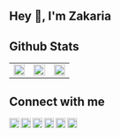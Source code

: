 ## Hey 👋, I'm Zakaria

<!-- [![SVG Banners](https://svg-banners.vercel.app/api?type=typeWriter&text1=Hey%20👋,%20I\'m%20Zakaria&width=1000&height=120)](https://github.com/Akshay090/svg-banners) -->


## Github Stats

<table border="0px" align="center">
<tr>
<td valign="top" width="33%">
<img src="https://github-readme-stats.vercel.app/api?username=zelhajou&show_icons=true&count_private=true&hide_border=true" align="center" style="width: 100%" />
</td>
<td valign="top" width="33%">
<img src="https://github-readme-streak-stats.herokuapp.com/?user=zelhajou&theme=default&hide_border=true" align="center" style="width: 100%" />
</td>
<td valign="top" width="33%">
<img src="https://github-readme-stats.vercel.app/api/top-langs/?username=zelhajou&layout=compact&hide_border=true" align="center" style="width: 100%" />
</td>
</tr>
</table>


## Connect with me

<div align="left">
<a href="mailto:zelhajou@gmail.com">
  <img align="left" alt="Gmail" width="18px" src="https://cdn.simpleicons.org/gmail/000/fff" />
</a>
<a href="https://www.linkedin.com/in/zelhajou/">
  <img align="left" alt="Linkedin" width="18px" src="https://cdn.simpleicons.org/linkedin/000/fff" />
</a>
<a href="https://twitter.com/aaaikrz">
  <img align="left" alt="Twitter" width="18px" src="https://cdn.simpleicons.org/x/000/fff" />
</a>

<a href="https://discord.com/users/aaaikrz">
  <img align="left" alt="Discord" width="18px" src="https://cdn.simpleicons.org/discord/000/fff" />
</a>
<a href="https://t.me/aaaikrz">
  <img align="left" alt="Telegram" width="18px" src="https://cdn.simpleicons.org/telegram/000/fff" />
</a>
<a href="https://medium.com/@aaaikrz">
  <img align="left" alt="Medium" width="18px" src="https://cdn.simpleicons.org/medium/000/fff" />
</a>
</div>
